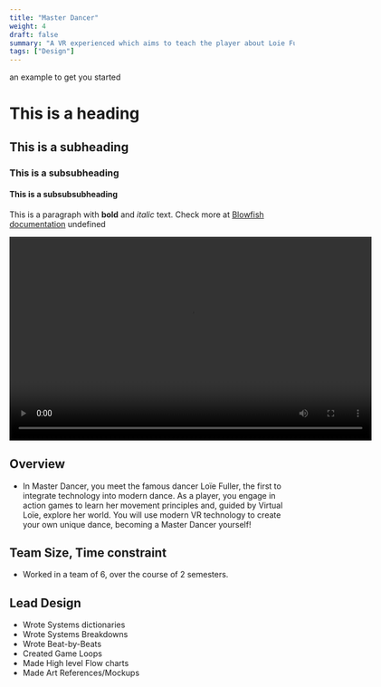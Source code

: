 ```yaml
---
title: "Master Dancer"
weight: 4
draft: false
summary: "A VR experienced which aims to teach the player about Loie Fuller, and to become a Master Dancer"
tags: ["Design"]
---
```

 an example to get you started
# This is a heading
## This is a subheading
### This is a subsubheading
#### This is a subsubsubheading
This is a paragraph with **bold** and *italic* text.
Check more at [Blowfish documentation](https://blowfish.page/)
undefined

<video width="640" height="360" controls="">
  <source src="MD demo.mp4" type="video/mp4" />
  Your browser does not support the video tag.
</video>

## Overview
- In Master Dancer, you meet the famous dancer Loïe Fuller, the first to integrate technology into modern dance. As a player, you engage in action games to learn her movement principles and, guided by Virtual Loïe, explore her world. You will use modern VR technology to create your own unique dance, becoming a Master Dancer yourself!

## Team Size, Time constraint
- Worked in a team of 6, over the course of 2 semesters.

## Lead Design
- Wrote Systems dictionaries
- Wrote Systems Breakdowns
- Wrote Beat-by-Beats
- Created Game Loops
- Made High level Flow charts
- Made Art References/Mockups
